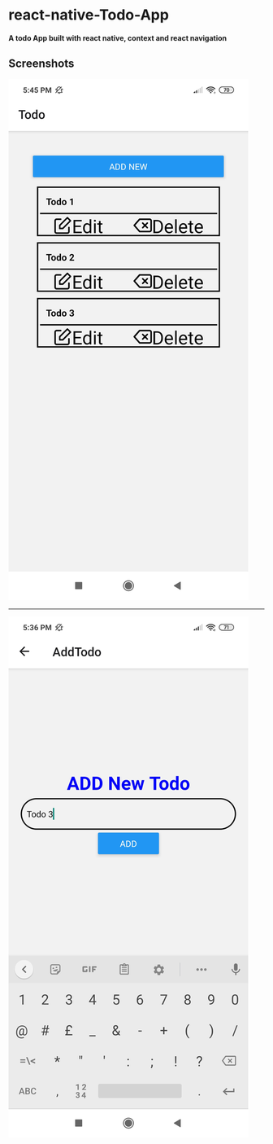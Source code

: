 # react-native-Todo-App
#### A todo App built with react native, context and  react navigation

## Screenshots

![](screenshot/TodoScreen.jpg ) <!-- .element height="20%" width="50%" -->

---

![](screenshot/addNew.jpg) <!-- .element height="20%" width="50%" -->

